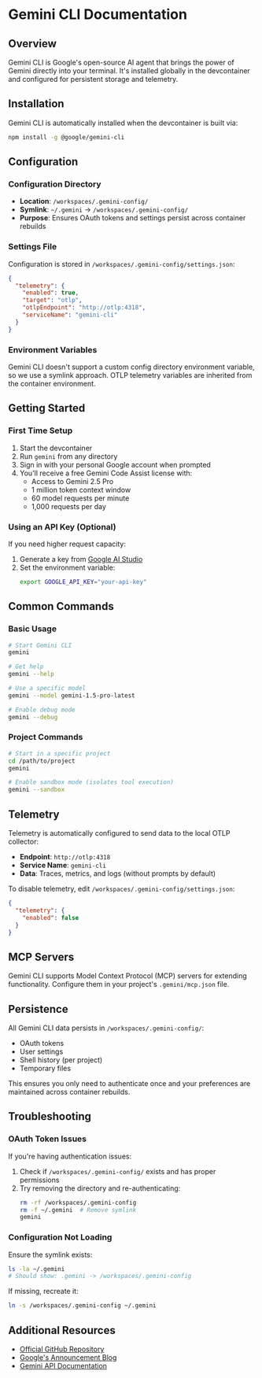 # Gemini CLI Documentation

## Overview
Gemini CLI is Google's open-source AI agent that brings the power of Gemini directly into your terminal. It's installed globally in the devcontainer and configured for persistent storage and telemetry.

## Installation
Gemini CLI is automatically installed when the devcontainer is built via:
```bash
npm install -g @google/gemini-cli
```

## Configuration

### Configuration Directory
- **Location**: `/workspaces/.gemini-config/`
- **Symlink**: `~/.gemini` → `/workspaces/.gemini-config/`
- **Purpose**: Ensures OAuth tokens and settings persist across container rebuilds

### Settings File
Configuration is stored in `/workspaces/.gemini-config/settings.json`:
```json
{
  "telemetry": {
    "enabled": true,
    "target": "otlp",
    "otlpEndpoint": "http://otlp:4318",
    "serviceName": "gemini-cli"
  }
}
```

### Environment Variables
Gemini CLI doesn't support a custom config directory environment variable, so we use a symlink approach. OTLP telemetry variables are inherited from the container environment.

## Getting Started

### First Time Setup
1. Start the devcontainer
2. Run `gemini` from any directory
3. Sign in with your personal Google account when prompted
4. You'll receive a free Gemini Code Assist license with:
   - Access to Gemini 2.5 Pro
   - 1 million token context window
   - 60 model requests per minute
   - 1,000 requests per day

### Using an API Key (Optional)
If you need higher request capacity:
1. Generate a key from [Google AI Studio](https://makersuite.google.com/app/apikey)
2. Set the environment variable:
   ```bash
   export GOOGLE_API_KEY="your-api-key"
   ```

## Common Commands

### Basic Usage
```bash
# Start Gemini CLI
gemini

# Get help
gemini --help

# Use a specific model
gemini --model gemini-1.5-pro-latest

# Enable debug mode
gemini --debug
```

### Project Commands
```bash
# Start in a specific project
cd /path/to/project
gemini

# Enable sandbox mode (isolates tool execution)
gemini --sandbox
```

## Telemetry
Telemetry is automatically configured to send data to the local OTLP collector:
- **Endpoint**: `http://otlp:4318`
- **Service Name**: `gemini-cli`
- **Data**: Traces, metrics, and logs (without prompts by default)

To disable telemetry, edit `/workspaces/.gemini-config/settings.json`:
```json
{
  "telemetry": {
    "enabled": false
  }
}
```

## MCP Servers
Gemini CLI supports Model Context Protocol (MCP) servers for extending functionality. Configure them in your project's `.gemini/mcp.json` file.

## Persistence
All Gemini CLI data persists in `/workspaces/.gemini-config/`:
- OAuth tokens
- User settings
- Shell history (per project)
- Temporary files

This ensures you only need to authenticate once and your preferences are maintained across container rebuilds.

## Troubleshooting

### OAuth Token Issues
If you're having authentication issues:
1. Check if `/workspaces/.gemini-config/` exists and has proper permissions
2. Try removing the directory and re-authenticating:
   ```bash
   rm -rf /workspaces/.gemini-config
   rm -f ~/.gemini  # Remove symlink
   gemini
   ```

### Configuration Not Loading
Ensure the symlink exists:
```bash
ls -la ~/.gemini
# Should show: .gemini -> /workspaces/.gemini-config
```

If missing, recreate it:
```bash
ln -s /workspaces/.gemini-config ~/.gemini
```

## Additional Resources
- [Official GitHub Repository](https://github.com/google-gemini/gemini-cli)
- [Google's Announcement Blog](https://blog.google/technology/developers/introducing-gemini-cli-open-source-ai-agent/)
- [Gemini API Documentation](https://ai.google.dev/)